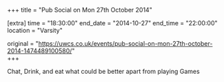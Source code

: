+++
title = "Pub Social on Mon 27th October 2014"

[extra]
time = "18:30:00"
end_date = "2014-10-27"
end_time = "22:00:00"
location = "Varsity"

original = "https://uwcs.co.uk/events/pub-social-on-mon-27th-october-2014-1474489100580/"    
+++

Chat, Drink, and eat what could be better apart from playing Games


